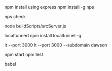 npm install
using express
npm install -g nps

nps check


node buildScripts/srcServer.js


localtunnerl
npm install localtunnel -g

lt --port 3000
lt --port 3000 --subdomain dawson


npm start
npm test


babel



